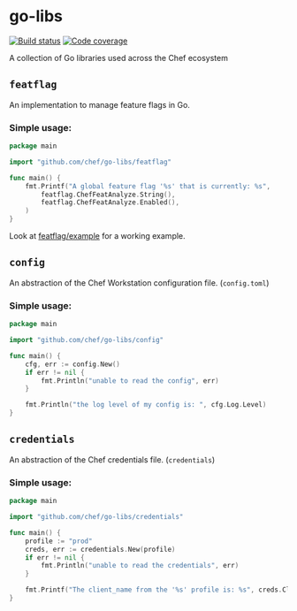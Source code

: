 # go-libs
[![Build status](https://badge.buildkite.com/a5dfa44b20a6ec189a93bcbda031db452f1d964fa6836f7065.svg)](https://buildkite.com/chef/chef-go-libs-master-verify)
[![Code coverage](https://img.shields.io/badge/coverage-97.3%25-brightgreen)](https://buildkite.com/chef/chef-go-libs-master-verify)

A collection of Go libraries used across the Chef ecosystem

## `featflag`
An implementation to manage feature flags in Go.

### Simple usage:
```go
package main

import "github.com/chef/go-libs/featflag"

func main() {
	fmt.Printf("A global feature flag '%s' that is currently: %s",
		featflag.ChefFeatAnalyze.String(),
		featflag.ChefFeatAnalyze.Enabled(),
	)
}
```
Look at [featflag/example](featflag/example) for a working example.

## `config`
An abstraction of the Chef Workstation configuration file. (`config.toml`)

### Simple usage:
```go
package main

import "github.com/chef/go-libs/config"

func main() {
	cfg, err := config.New()
	if err != nil {
		fmt.Println("unable to read the config", err)
	}

	fmt.Println("the log level of my config is: ", cfg.Log.Level)
}
```

## `credentials`
An abstraction of the Chef credentials file. (`credentials`)

### Simple usage:
```go
package main

import "github.com/chef/go-libs/credentials"

func main() {
	profile := "prod"
	creds, err := credentials.New(profile)
	if err != nil {
		fmt.Println("unable to read the credentials", err)
	}

	fmt.Printf("The client_name from the '%s' profile is: %s", creds.ClientName)
}
```
